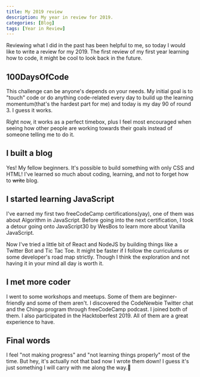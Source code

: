 ```yaml
---
title: My 2019 review
description: My year in review for 2019.
categories: [Blog] 
tags: [Year in Review]
---
```

 
Reviewing what I did in the past has been helpful to me, so today I would like to write a review for my 2019. The first review of my first year learning how to code, it might be cool to look back in the future.

## 100DaysOfCode

This challenge can be anyone's depends on your needs. My initial goal is to "touch" code or do anything code-related every day to build up the learning momentum(that's the hardest part for me) and today is my day 90 of round 3. I guess it works.

Right now, it works as a perfect timebox, plus I feel most encouraged when seeing how other people are working towards their goals instead of someone telling me to do it.

## I built a blog

Yes! My fellow beginners. It's possible to build something with only CSS and HTML! I've learned so much about coding, learning, and not to forget how to ~~write~~ blog.

## I started learning JavaScript

I've earned my first two freeCodeCamp certifications(yay), one of them was about Algorithm in JavaScript. Before going into the next certification, I took a detour going onto JavaScript30 by WesBos to learn more about Vanilla JavaScript.

Now I've tried a little bit of React and NodeJS by building things like a Twitter Bot and Tic Tac Toe. It might be faster if I follow the curriculums or some developer's road map strictly. Though I think the exploration and not having it in your mind all day is worth it.

## I met more coder

I went to some workshops and meetups. Some of them are beginner-friendly and some of them aren't. I discovered the CodeNewbie Twitter chat and the Chingu program through freeCodeCamp podcast. I joined both of them. I also participated in the Hacktoberfest 2019. All of them are a great experience to have.

## Final words

I feel "not making progress" and "not learning things properly" most of the time. But hey, it's actually not that bad now I wrote them down! I guess it's just something I will carry with me along the way.🤔

